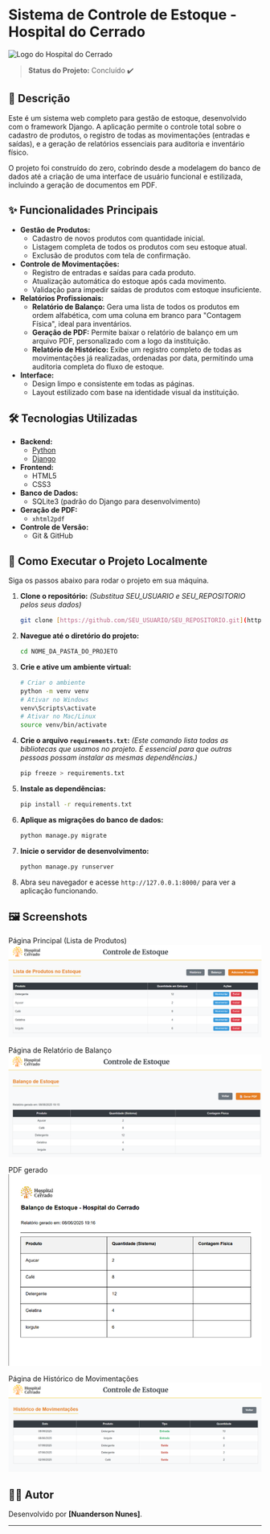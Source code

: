 # Sistema de Controle de Estoque - Hospital do Cerrado

![Logo do Hospital do Cerrado](https://raw.githubusercontent.com/SEU_USUARIO/SEU_REPOSITORIO/main/static/img/logo.png)

> **Status do Projeto:** Concluído ✔️

## 📝 Descrição

Este é um sistema web completo para gestão de estoque, desenvolvido com o framework Django. A aplicação permite o controle total sobre o cadastro de produtos, o registro de todas as movimentações (entradas e saídas), e a geração de relatórios essenciais para auditoria e inventário físico.

O projeto foi construído do zero, cobrindo desde a modelagem do banco de dados até a criação de uma interface de usuário funcional e estilizada, incluindo a geração de documentos em PDF.

## ✨ Funcionalidades Principais

-   **Gestão de Produtos:**
    -   Cadastro de novos produtos com quantidade inicial.
    -   Listagem completa de todos os produtos com seu estoque atual.
    -   Exclusão de produtos com tela de confirmação.
-   **Controle de Movimentações:**
    -   Registro de entradas e saídas para cada produto.
    -   Atualização automática do estoque após cada movimento.
    -   Validação para impedir saídas de produtos com estoque insuficiente.
-   **Relatórios Profissionais:**
    -   **Relatório de Balanço:** Gera uma lista de todos os produtos em ordem alfabética, com uma coluna em branco para "Contagem Física", ideal para inventários.
    -   **Geração de PDF:** Permite baixar o relatório de balanço em um arquivo PDF, personalizado com a logo da instituição.
    -   **Relatório de Histórico:** Exibe um registro completo de todas as movimentações já realizadas, ordenadas por data, permitindo uma auditoria completa do fluxo de estoque.
-   **Interface:**
    -   Design limpo e consistente em todas as páginas.
    -   Layout estilizado com base na identidade visual da instituição.

## 🛠️ Tecnologias Utilizadas

-   **Backend:**
    -   [Python](https://www.python.org/)
    -   [Django](https://www.djangoproject.com/)
-   **Frontend:**
    -   HTML5
    -   CSS3
-   **Banco de Dados:**
    -   SQLite3 (padrão do Django para desenvolvimento)
-   **Geração de PDF:**
    -   `xhtml2pdf`
-   **Controle de Versão:**
    -   Git & GitHub

## 🚀 Como Executar o Projeto Localmente

Siga os passos abaixo para rodar o projeto em sua máquina.

1.  **Clone o repositório:**
    *(Substitua SEU_USUARIO e SEU_REPOSITORIO pelos seus dados)*
    ```bash
    git clone [https://github.com/SEU_USUARIO/SEU_REPOSITORIO.git](https://github.com/SEU_USUARIO/SEU_REPOSITORIO.git)
    ```
2.  **Navegue até o diretório do projeto:**
    ```bash
    cd NOME_DA_PASTA_DO_PROJETO
    ```
3.  **Crie e ative um ambiente virtual:**
    ```bash
    # Criar o ambiente
    python -m venv venv
    # Ativar no Windows
    venv\Scripts\activate
    # Ativar no Mac/Linux
    source venv/bin/activate
    ```
4.  **Crie o arquivo `requirements.txt`:**
    *(Este comando lista todas as bibliotecas que usamos no projeto. É essencial para que outras pessoas possam instalar as mesmas dependências.)*
    ```bash
    pip freeze > requirements.txt
    ```
5.  **Instale as dependências:**
    ```bash
    pip install -r requirements.txt
    ```
6.  **Aplique as migrações do banco de dados:**
    ```bash
    python manage.py migrate
    ```
7.  **Inicie o servidor de desenvolvimento:**
    ```bash
    python manage.py runserver
    ```
8.  Abra seu navegador e acesse `http://127.0.0.1:8000/` para ver a aplicação funcionando.

## 🖼️ Screenshots

Página Principal (Lista de Produtos)
![alt text](image.png)

Página de Relatório de Balanço
![alt text](image-1.png)

PDF gerado
![alt text](image-2.png)

Página de Histórico de Movimentações
![alt text](image-3.png)

## 👨‍💻 Autor

Desenvolvido por **[Nuanderson Nunes]**.

---